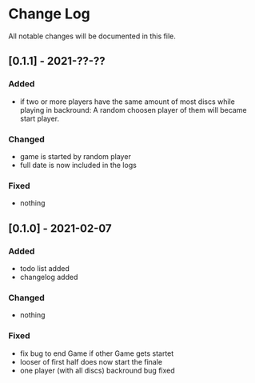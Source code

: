 # Change Log

All notable changes will be documented in this file.

## [0.1.1] - 2021-??-??

### Added

- if two or more players have the same amount of most discs while playing in backround: A random choosen player of them will became start player.

### Changed

- game is started by random player
- full date is now included in the logs

### Fixed

- nothing

## [0.1.0] - 2021-02-07

### Added

- todo list added
- changelog added

### Changed

- nothing

### Fixed

- fix bug to end Game if other Game gets startet
- looser of first half does now start the finale
- one player (with all discs) backround bug fixed
